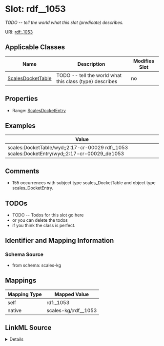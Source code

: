

# Slot: rdf__1053


_TODO -- tell the world what this slot (predicate) describes._





URI: [rdf:_1053](http://www.w3.org/1999/02/22-rdf-syntax-ns#_1053)



<!-- no inheritance hierarchy -->





## Applicable Classes

| Name | Description | Modifies Slot |
| --- | --- | --- |
| [ScalesDocketTable](../classes/ScalesDocketTable.md) | TODO -- tell the world what this class (type) describes |  no  |







## Properties

* Range: [ScalesDocketEntry](../classes/ScalesDocketEntry.md)






## Examples

| Value |
| --- |
| scales:DocketTable/wyd;;2:17-cr-00029 rdf:_1053 scales:DocketEntry/wyd;;2:17-cr-00029_de1053 |

## Comments

* 155 occurrences with subject type scales_DocketTable and object type scales_DocketEntry.

## TODOs

* TODO -- Todos for this slot go here
* or you can delete the todos
* if you think the class is perfect.

## Identifier and Mapping Information







### Schema Source


* from schema: scales-kg




## Mappings

| Mapping Type | Mapped Value |
| ---  | ---  |
| self | rdf:_1053 |
| native | scales-kg/:rdf__1053 |




## LinkML Source

<details>
```yaml
name: rdf__1053
description: TODO -- tell the world what this slot (predicate) describes.
todos:
- TODO -- Todos for this slot go here
- or you can delete the todos
- if you think the class is perfect.
comments:
- 155 occurrences with subject type scales_DocketTable and object type scales_DocketEntry.
examples:
- value: scales:DocketTable/wyd;;2:17-cr-00029 rdf:_1053 scales:DocketEntry/wyd;;2:17-cr-00029_de1053
from_schema: scales-kg
rank: 1000
slot_uri: rdf:_1053
alias: rdf__1053
domain_of:
- scales_DocketTable
range: scales_DocketEntry

```
</details>